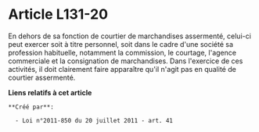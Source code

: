 # Article L131-20

En dehors de sa fonction de courtier de marchandises assermenté, celui-ci peut exercer soit à titre personnel, soit dans le
cadre d'une société sa profession habituelle, notamment la commission, le courtage, l'agence commerciale et la consignation
de marchandises. Dans l'exercice de ces activités, il doit clairement faire apparaître qu'il n'agit pas en qualité de
courtier assermenté.

**Liens relatifs à cet article**

	**Créé par**:

	  - Loi n°2011-850 du 20 juillet 2011 - art. 41
